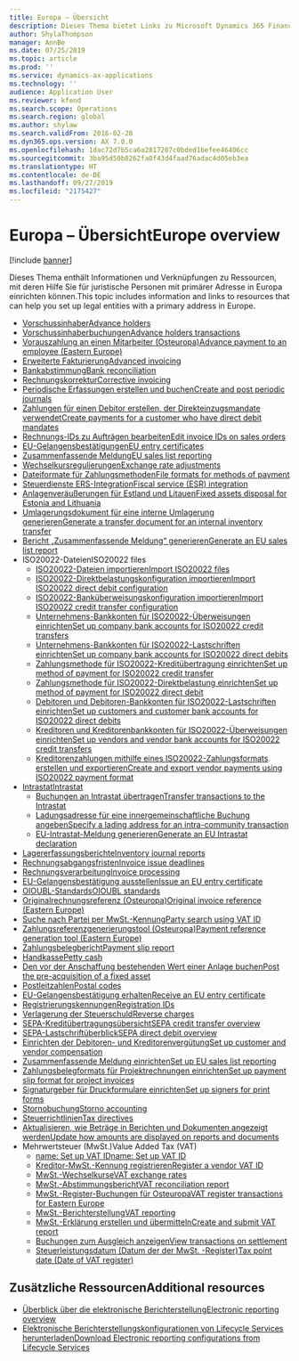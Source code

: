 ```yaml
---
title: Europa – Übersicht
description: Dieses Thema bietet Links zu Microsoft Dynamics 365 Finance-Dokumentationsressourcen für Europa.
author: ShylaThompson
manager: AnnBe
ms.date: 07/25/2019
ms.topic: article
ms.prod: ''
ms.service: dynamics-ax-applications
ms.technology: ''
audience: Application User
ms.reviewer: kfend
ms.search.scope: Operations
ms.search.region: global
ms.author: shylaw
ms.search.validFrom: 2016-02-28
ms.dyn365.ops.version: AX 7.0.0
ms.openlocfilehash: 1dac72d7b5ca6a2817207c0bded1befee46406cc
ms.sourcegitcommit: 3ba95d50b8262fa0f43d4faad76adac4d05eb3ea
ms.translationtype: HT
ms.contentlocale: de-DE
ms.lasthandoff: 09/27/2019
ms.locfileid: "2175427"
---
```

# <a name="europe-overview"></a><span data-ttu-id="648e7-103">Europa – Übersicht</span><span class="sxs-lookup"><span data-stu-id="648e7-103">Europe overview</span></span>

[!include [banner](../includes/banner.md)]

<span data-ttu-id="648e7-104">Dieses Thema enthält Informationen und Verknüpfungen zu Ressourcen, mit deren Hilfe Sie für juristische Personen mit primärer Adresse in Europa einrichten können.</span><span class="sxs-lookup"><span data-stu-id="648e7-104">This topic includes information and links to resources that can help you set up legal entities with a primary address in Europe.</span></span> 

- [<span data-ttu-id="648e7-105">Vorschussinhaber</span><span class="sxs-lookup"><span data-stu-id="648e7-105">Advance holders</span></span>](emea-advance-holders.md)
 - [<span data-ttu-id="648e7-106">Vorschussinhaberbuchungen</span><span class="sxs-lookup"><span data-stu-id="648e7-106">Advance holders transactions</span></span>](emea-advance-holders-transactions.md)
 - [<span data-ttu-id="648e7-107">Vorauszahlung an einen Mitarbeiter (Osteuropa)</span><span class="sxs-lookup"><span data-stu-id="648e7-107">Advance payment to an employee (Eastern Europe)</span></span>](tasks/advance-payment-employee.md)
- [<span data-ttu-id="648e7-108">Erweiterte Fakturierung</span><span class="sxs-lookup"><span data-stu-id="648e7-108">Advanced invoicing</span></span>](emea-advance-invoice.md)
- [<span data-ttu-id="648e7-109">Bankabstimmung</span><span class="sxs-lookup"><span data-stu-id="648e7-109">Bank reconciliation</span></span>](emea-bank-reconciliation.md)
- [<span data-ttu-id="648e7-110">Rechnungskorrektur</span><span class="sxs-lookup"><span data-stu-id="648e7-110">Corrective invoicing</span></span>](emea-corrective-invoice.md)
- [<span data-ttu-id="648e7-111">Periodische Erfassungen erstellen und buchen</span><span class="sxs-lookup"><span data-stu-id="648e7-111">Create and post periodic journals</span></span>](emea-create-post-periodic-journals.md)
- [<span data-ttu-id="648e7-112">Zahlungen für einen Debitor erstellen, der Direkteinzugsmandate verwendet</span><span class="sxs-lookup"><span data-stu-id="648e7-112">Create payments for a customer who have direct debit mandates</span></span>](tasks/create-payments-customers-who-have-direct-debit-mandates.md)
- [<span data-ttu-id="648e7-113">Rechnungs-IDs zu Aufträgen bearbeiten</span><span class="sxs-lookup"><span data-stu-id="648e7-113">Edit invoice IDs on sales orders</span></span>](emea-edit-invoice-id-sales-orders.md)
- [<span data-ttu-id="648e7-114">EU-Gelangensbestätigungen</span><span class="sxs-lookup"><span data-stu-id="648e7-114">EU entry certificates</span></span>](emea-entry-certificates.md)
- [<span data-ttu-id="648e7-115">Zusammenfassende Meldung</span><span class="sxs-lookup"><span data-stu-id="648e7-115">EU sales list reporting</span></span>](emea-eu-sales-list.md)
- [<span data-ttu-id="648e7-116">Wechselkursregulierungen</span><span class="sxs-lookup"><span data-stu-id="648e7-116">Exchange rate adjustments</span></span>](emea-exchange-rate-adjustments.md)
- [<span data-ttu-id="648e7-117">Dateiformate für Zahlungsmethoden</span><span class="sxs-lookup"><span data-stu-id="648e7-117">File formats for methods of payment</span></span>](emea-select-file-formats-for-the-method-of-payments.md)
- [<span data-ttu-id="648e7-118">Steuerdienste ERS-Integration</span><span class="sxs-lookup"><span data-stu-id="648e7-118">Fiscal service (ESR) integration</span></span>](emea-fiscal-service-integration.md)
- [<span data-ttu-id="648e7-119">Anlagenveräußerungen für Estland und Litauen</span><span class="sxs-lookup"><span data-stu-id="648e7-119">Fixed assets disposal for Estonia and Lithuania</span></span>](emea-credit-note-reverse-fixed-asset-sale.md)
- [<span data-ttu-id="648e7-120">Umlagerungsdokument für eine interne Umlagerung generieren</span><span class="sxs-lookup"><span data-stu-id="648e7-120">Generate a transfer document for an internal inventory transfer</span></span>](tasks/transfer-document-internal-inventory-transfer.md)
- [<span data-ttu-id="648e7-121">Bericht „Zusammenfassende Meldung“ generieren</span><span class="sxs-lookup"><span data-stu-id="648e7-121">Generate an EU sales list report</span></span>](tasks/eur-00011-eu-sales-list-report.md)
- <span data-ttu-id="648e7-122">ISO20022-Dateien</span><span class="sxs-lookup"><span data-stu-id="648e7-122">ISO20022 files</span></span>
  - [<span data-ttu-id="648e7-123">ISO20022-Dateien importieren</span><span class="sxs-lookup"><span data-stu-id="648e7-123">Import ISO20022 files</span></span>](emea-ISO20022-file-formats.md)
  - [<span data-ttu-id="648e7-124">ISO20022-Direktbelastungskonfiguration importieren</span><span class="sxs-lookup"><span data-stu-id="648e7-124">Import ISO20022 direct debit configuration</span></span>](tasks/import-iso20022-direct-debit-configuration.md)
  - [<span data-ttu-id="648e7-125">ISO20022-Banküberweisungskonfiguration importieren</span><span class="sxs-lookup"><span data-stu-id="648e7-125">Import ISO20022 credit transfer configuration</span></span>](tasks/import-iso20022-credit-transfer-configuration.md)
  - [<span data-ttu-id="648e7-126">Unternehmens-Bankkonten für ISO20022-Überweisungen einrichten</span><span class="sxs-lookup"><span data-stu-id="648e7-126">Set up company bank accounts for ISO20022 credit transfers</span></span>](tasks/set-up-company-bank-accounts-iso20022-credit-transfers.md)
  - [<span data-ttu-id="648e7-127">Unternehmens-Bankkonten für ISO20022-Lastschriften einrichten</span><span class="sxs-lookup"><span data-stu-id="648e7-127">Set up company bank accounts for ISO20022 direct debits</span></span>](tasks/set-up-company-bank-accounts-iso20022-direct-debits.md)
  - [<span data-ttu-id="648e7-128">Zahlungsmethode für ISO20022-Kreditübertragung einrichten</span><span class="sxs-lookup"><span data-stu-id="648e7-128">Set up method of payment for ISO20022 credit transfer</span></span>](tasks/set-up-method-payment-iso20022-credit-transfer.md)
  - [<span data-ttu-id="648e7-129">Zahlungsmethode für ISO20022-Direktbelastung einrichten</span><span class="sxs-lookup"><span data-stu-id="648e7-129">Set up method of payment for ISO20022 direct debit</span></span>](tasks/setup-method-payment-iso20022-direct-debit.md)
  - [<span data-ttu-id="648e7-130">Debitoren und Debitoren-Bankkonten für ISO20022-Lastschriften einrichten</span><span class="sxs-lookup"><span data-stu-id="648e7-130">Set up customers and customer bank accounts for ISO20022 direct debits</span></span>](tasks/set-up-bank-accounts-iso20022-direct-debits.md)
  - [<span data-ttu-id="648e7-131">Kreditoren und Kreditorenbankkonten für ISO20022-Überweisungen einrichten</span><span class="sxs-lookup"><span data-stu-id="648e7-131">Set up vendors and vendor bank accounts for ISO20022 credit transfers</span></span>](tasks/set-up-vendor-iso20022-credit-transfers.md)
  - [<span data-ttu-id="648e7-132">Kreditorenzahlungen mithilfe eines ISO20022-Zahlungsformats erstellen und exportieren</span><span class="sxs-lookup"><span data-stu-id="648e7-132">Create and export vendor payments using ISO20022 payment format</span></span>](tasks/create-export-vendor-payments-iso20022-payment-format.md)
- [<span data-ttu-id="648e7-133">Intrastat</span><span class="sxs-lookup"><span data-stu-id="648e7-133">Intrastat</span></span>](emea-intrastat.md)
  - [<span data-ttu-id="648e7-134">Buchungen an Intrastat übertragen</span><span class="sxs-lookup"><span data-stu-id="648e7-134">Transfer transactions to the Intrastat</span></span>](tasks/transfer-transactions-intrastat.md)
  - [<span data-ttu-id="648e7-135">Ladungsadresse für eine innergemeinschaftliche Buchung angeben</span><span class="sxs-lookup"><span data-stu-id="648e7-135">Specify a lading address for an intra-community transaction</span></span>](tasks/eur-00002-specify-lading-address-intra-community.md)
  - [<span data-ttu-id="648e7-136">EU-Intrastat-Meldung generieren</span><span class="sxs-lookup"><span data-stu-id="648e7-136">Generate an EU Intrastat declaration</span></span>](tasks/eur-00002-eu-intrastat-declaration.md)
- [<span data-ttu-id="648e7-137">Lagererfassungsberichte</span><span class="sxs-lookup"><span data-stu-id="648e7-137">Inventory journal reports</span></span>](emea-set-up-report-inventory-journal-names.md)
- [<span data-ttu-id="648e7-138">Rechnungsabgangsfristen</span><span class="sxs-lookup"><span data-stu-id="648e7-138">Invoice issue deadlines</span></span>](emea-invoice-issue-deadline.md)
- [<span data-ttu-id="648e7-139">Rechnungsverarbeitung</span><span class="sxs-lookup"><span data-stu-id="648e7-139">Invoice processing</span></span>](emea-invoice-processing.md)
- [<span data-ttu-id="648e7-140">EU-Gelangensbestätigung ausstellen</span><span class="sxs-lookup"><span data-stu-id="648e7-140">Issue an EU entry certificate</span></span>](tasks/eur-00012-issue-eu-entry-certificate.md)
- [<span data-ttu-id="648e7-141">OIOUBL-Standards</span><span class="sxs-lookup"><span data-stu-id="648e7-141">OIOUBL standards</span></span>](emea-oioubl-standards-electronic-invoicing.md)
- [<span data-ttu-id="648e7-142">Originalrechnungsreferenz (Osteuropa)</span><span class="sxs-lookup"><span data-stu-id="648e7-142">Original invoice reference (Eastern Europe)</span></span>](tasks/ee-00004-original-invoice-reference.md)
- [<span data-ttu-id="648e7-143">Suche nach Partei per MwSt.-Kennung</span><span class="sxs-lookup"><span data-stu-id="648e7-143">Party search using VAT ID</span></span>](tasks/eur-00015-party-search-vat-id.md)
- [<span data-ttu-id="648e7-144">Zahlungsreferenzgenerierungstool (Osteuropa)</span><span class="sxs-lookup"><span data-stu-id="648e7-144">Payment reference generation tool (Eastern Europe)</span></span>](tasks/ee-00015-payment-reference-generation-tool.md)
- [<span data-ttu-id="648e7-145">Zahlungsbelegbericht</span><span class="sxs-lookup"><span data-stu-id="648e7-145">Payment slip report</span></span>](emea-eur-payment-slip-report-giro.md)
- [<span data-ttu-id="648e7-146">Handkasse</span><span class="sxs-lookup"><span data-stu-id="648e7-146">Petty cash</span></span>](emea-petty-cash.md)
- [<span data-ttu-id="648e7-147">Den vor der Anschaffung bestehenden Wert einer Anlage buchen</span><span class="sxs-lookup"><span data-stu-id="648e7-147">Post the pre-acquisition of a fixed asset</span></span>](emea-pre-acquisition-acquisition-fixed-asset.md)
- [<span data-ttu-id="648e7-148">Postleitzahlen</span><span class="sxs-lookup"><span data-stu-id="648e7-148">Postal codes</span></span>](emea-import-create-postal-codes-manually.md)
- [<span data-ttu-id="648e7-149">EU-Gelangensbestätigung erhalten</span><span class="sxs-lookup"><span data-stu-id="648e7-149">Receive an EU entry certificate</span></span>](tasks/eur-00012-receive-eu-entry-certificate.md)
- [<span data-ttu-id="648e7-150">Registrierungskennungen</span><span class="sxs-lookup"><span data-stu-id="648e7-150">Registration IDs</span></span>](emea-registration-ids.md)
- [<span data-ttu-id="648e7-151">Verlagerung der Steuerschuld</span><span class="sxs-lookup"><span data-stu-id="648e7-151">Reverse charges</span></span>](emea-reverse-charge.md)
- [<span data-ttu-id="648e7-152">SEPA-Kreditübertragungsübersicht</span><span class="sxs-lookup"><span data-stu-id="648e7-152">SEPA credit transfer overview</span></span>](../accounts-payable/sepa-credit-transfer.md)
- [<span data-ttu-id="648e7-153">SEPA-Lastschriftüberblick</span><span class="sxs-lookup"><span data-stu-id="648e7-153">SEPA direct debit overview</span></span>](../accounts-receivable/sepa-direct-debit-overview.md)
- [<span data-ttu-id="648e7-154">Einrichten der Debitoren- und Kreditorenvergütung</span><span class="sxs-lookup"><span data-stu-id="648e7-154">Set up customer and vendor compensation</span></span>](emea-compensation-customer-vendor-transactions.md)
- [<span data-ttu-id="648e7-155">Zusammenfassende Meldung einrichten</span><span class="sxs-lookup"><span data-stu-id="648e7-155">Set up EU sales list reporting</span></span>](tasks/eur-00011-eu-sales-list-reporting.md)
- [<span data-ttu-id="648e7-156">Zahlungsbelegformats für Projektrechnungen einrichten</span><span class="sxs-lookup"><span data-stu-id="648e7-156">Set up payment slip format for project invoices</span></span>](tasks/set-up-payment-slip-format-project-invoices.md)
- [<span data-ttu-id="648e7-157">Signaturgeber für Druckformulare einrichten</span><span class="sxs-lookup"><span data-stu-id="648e7-157">Set up signers for print forms</span></span>](emea-set-up-signers-for-printing-forms.md)
- [<span data-ttu-id="648e7-158">Stornobuchung</span><span class="sxs-lookup"><span data-stu-id="648e7-158">Storno accounting</span></span>](emea-storno.md)
- [<span data-ttu-id="648e7-159">Steuerrichtlinien</span><span class="sxs-lookup"><span data-stu-id="648e7-159">Tax directives</span></span>](emea-tax-directives.md)
- [<span data-ttu-id="648e7-160">Aktualisieren, wie Beträge in Berichten und Dokumenten angezeigt werden</span><span class="sxs-lookup"><span data-stu-id="648e7-160">Update how amounts are displayed on reports and documents</span></span>](emea-amount-printing-forms.md)
- <span data-ttu-id="648e7-161">Mehrwertsteuer (MwSt.)</span><span class="sxs-lookup"><span data-stu-id="648e7-161">Value Added Tax (VAT)</span></span>
  - [<span data-ttu-id="648e7-162">name: Set up VAT ID</span><span class="sxs-lookup"><span data-stu-id="648e7-162">name: Set up VAT ID</span></span>](tasks/eur-00015-vat-id.md)
  - [<span data-ttu-id="648e7-163">Kreditor-MwSt.-Kennung registrieren</span><span class="sxs-lookup"><span data-stu-id="648e7-163">Register a vendor VAT ID</span></span>](tasks/eur-00015-registration-vendor-vat-id.md)
  - [<span data-ttu-id="648e7-164">MwSt.-Wechselkurse</span><span class="sxs-lookup"><span data-stu-id="648e7-164">VAT exchange rates</span></span>](emea-vat-exchange-rate.md)
  - [<span data-ttu-id="648e7-165">MwSt.-Abstimmungsbericht</span><span class="sxs-lookup"><span data-stu-id="648e7-165">VAT reconciliation report</span></span>](tasks/eur-00018-vat-reconciliation-report.md)
  - [<span data-ttu-id="648e7-166">MwSt.-Register-Buchungen für Osteuropa</span><span class="sxs-lookup"><span data-stu-id="648e7-166">VAT register transactions for Eastern Europe</span></span>](emea-vat-register-transactions.md)
  - [<span data-ttu-id="648e7-167">MwSt.-Berichterstellung</span><span class="sxs-lookup"><span data-stu-id="648e7-167">VAT reporting</span></span>](emea-vat-reporting.md)
  - [<span data-ttu-id="648e7-168">MwSt.-Erklärung erstellen und übermitteln</span><span class="sxs-lookup"><span data-stu-id="648e7-168">Create and submit VAT report</span></span>](tasks/create-submit-vat-report.md)
  - [<span data-ttu-id="648e7-169">Buchungen zum Ausgleich anzeigen</span><span class="sxs-lookup"><span data-stu-id="648e7-169">View transactions on settlement</span></span>](emea-transactions-settlement-form.md)
  - [<span data-ttu-id="648e7-170">Steuerleistungsdatum (Datum der der MwSt. -Register)</span><span class="sxs-lookup"><span data-stu-id="648e7-170">Tax point date (Date of VAT register)</span></span>](emea-tax-point-date.md)

## <a name="additional-resources"></a><span data-ttu-id="648e7-171">Zusätzliche Ressourcen</span><span class="sxs-lookup"><span data-stu-id="648e7-171">Additional resources</span></span>

- [<span data-ttu-id="648e7-172">Überblick über die elektronische Berichterstellung</span><span class="sxs-lookup"><span data-stu-id="648e7-172">Electronic reporting overview</span></span>](../../dev-itpro/analytics/general-electronic-reporting.md)
- [<span data-ttu-id="648e7-173">Elektronische Berichterstellungskonfigurationen von Lifecycle Services herunterladen</span><span class="sxs-lookup"><span data-stu-id="648e7-173">Download Electronic reporting configurations from Lifecycle Services</span></span>](../../dev-itpro/analytics/download-electronic-reporting-configuration-lcs.md)

